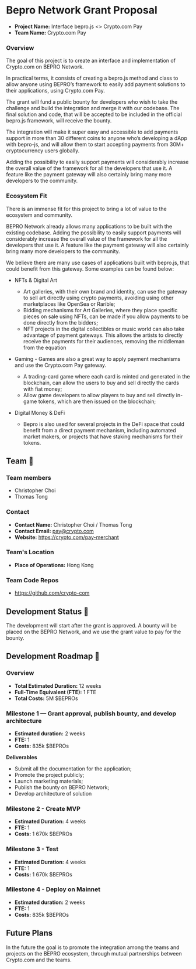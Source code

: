 
# Bepro Network Grant Proposal
* **Project Name:** Interface bepro.js <> Crypto.com Pay
* **Team Name:** Crypto.com Pay


### Overview
The goal of this project is to create an interface and implementation of Crypto.com on BEPRO Network. 

In practical terms, it consists of creating a bepro.js method and class to allow anyone using BEPRO’s framework to easily add payment solutions to their applications, using Crypto.com Pay.

The grant will fund a public bounty for developers who wish to take the challenge and build the integration and merge it with our codebase. The final solution and code, that will be accepted to be included in the official bepro.js framework, will receive the bounty.

The integration will make it super easy and accessible to add payments support in more than 30 different coins to anyone who’s developing a dApp with bepro-js, and will allow them to start accepting payments from 30M+ cryptocurrency users globally.

Adding the possibility to easily support payments will considerably increase the overall value of the framework for all the developers that use it. A feature like the payment gateway will also certainly bring many more developers to the community.


### Ecosystem Fit
There is an immense fit for this project to bring a lot of value to the ecosystem and community.

BEPRO Network already allows many applications to be built with the existing codebase. Adding the possibility to easily support payments will considerably increase the overall value of the framework for all the developers that use it.
A feature like the payment gateway will also certainly bring many more developers to the community.

We believe there are many use cases of applications built with bepro.js, that could benefit from this gateway. Some examples can be found below:

* NFTs & Digital Art
  * Art galleries, with their own brand and identity, can use the gateway to sell art directly using crypto payments, avoiding using other marketplaces like OpenSea or Rarible;
  * Bidding mechanisms for Art Galleries, where they place specific pieces on sale using NFTs, can be made if you allow payments to be done directly from the bidders;
  * NFT projects in the digital collectibles or music world can also take advantage of payment gateways. This allows the artists to directly receive the payments for their audiences, removing the middleman from the equation

* Gaming - Games are also a great way to apply payment mechanisms and use the Crypto.com Pay gateway.
  * A trading-card game where each card is minted and generated in the blockchain, can allow the users to buy and sell directly the cards with fiat money;
  * Allow game developers to allow players to buy and sell directly in-game tokens, which are then issued on the blockchain;

* Digital Money & DeFi
  * Bepro is also used for several projects in the DeFi space that could benefit from a direct payment mechanism, including automated market makers, or projects that have staking mechanisms for their tokens.


## Team :busts_in_silhouette:

### Team members

* Christopher Choi
* Thomas Tong 

### Contact

* **Contact Name:** Christopher Choi / Thomas Tong
* **Contact Email:** pay@crypto.com
* **Website:** https://crypto.com/pay-merchant

### Team's Location
* **Place of Operations:** Hong Kong

### Team Code Repos
* https://github.com/crypto-com


## Development Status :open_book:
The development will start after the grant is approved. A bounty will be placed on the BEPRO Network, and we use the grant value to pay for the bounty.

## Development Roadmap :nut_and_bolt:

### Overview

* **Total Estimated Duration:** 12 weeks
* **Full-Time Equivalent (FTE):**  1 FTE
* **Total Costs:** 5M $BEPROs

### Milestone 1 — Grant approval, publish bounty, and develop architecture

* **Estimated duration:** 2 weeks
* **FTE:**  1
* **Costs:** 835k $BEPROs 

**Deliverables**
* Submit all the documentation for the application;
* Promote the project publicly;
* Launch marketing materials;
* Publish the bounty on BEPRO Network;
* Develop architecture of solution


### Milestone 2 - Create MVP
* **Estimated Duration:** 4 weeks
* **FTE:**  1
* **Costs:** 1 670k $BEPROs

### Milestone 3 - Test
* **Estimated Duration:** 4 weeks
* **FTE:**  1
* **Costs:** 1 670k $BEPROs

### Milestone 4 - Deploy on Mainnet
* **Estimated duration:** 2 weeks
* **FTE:**  1
* **Costs:** 835k $BEPROs 

## Future Plans
In the future the goal is to promote the integration among the teams and projects on the BEPRO ecosystem, through mutual partnerships between Crypto.com and the teams.
